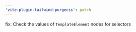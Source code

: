 ```yaml
---
'vite-plugin-tailwind-purgecss': patch
---
```


fix: Check the values of `TemplateElement` nodes for selectors

